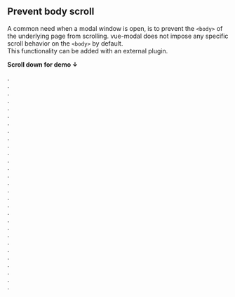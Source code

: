 <h2>Prevent body scroll</h2>

A common need when a modal window is open, is to prevent the `<body>` of the underlying page from scrolling.
vue-modal does not impose any specific scroll behavior on the `<body>` by default.  
This functionality can be added with an external plugin.

**Scroll down for demo &darr;**

.  
.  
.  
.  
.  
.  
.  
.  
.  
.  
.  
.  
.  
.  
.  
.  
.  
.  
.  
.  
.  
.  
.  
.  
.  
.  
.  
.  
.  

<vue-example file="prevent-body-scroll" />